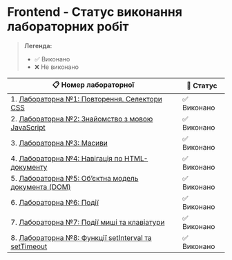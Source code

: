 # Frontend - Статус виконання лабораторних робіт

> **Легенда:**
> - ✅ Виконано
> - ❌ Не виконано

|                   📋 **Номер лабораторної**                     | 📝 **Статус**    |
|-----------------------------------------------------------------|-------------------|
| 1️. [Лабораторна №1: Повторення. Селектори CSS](./Lab_1)         | ✅ Виконано      |
| 2️. [Лабораторна №2: Знайомство з мовою JavaScript](./Lab_2)     | ✅ Виконано      |
| 3️. [Лабораторна №3: Масиви](./Lab_3)                            | ✅ Виконано      |
| 4️. [Лабораторна №4: Навігація по HTML-документу](./Lab_4)       | ✅ Виконано      |
| 5️. [Лабораторна №5: Об’єктна модель документа (DOM)](./Lab_5)   | ✅ Виконано      |
| 6️. [Лабораторна №6: Події](./Lab_6)                             | ✅ Виконано      |
| 7️. [Лабораторна №7: Події миші та клавіатури](./Lab_7)          | ✅ Виконано      |
| 8️. [Лабораторна №8: Функції setInterval та setTimeout](./Lab_8) | ✅ Виконано      |

